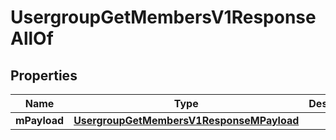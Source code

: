 

# UsergroupGetMembersV1ResponseAllOf

## Properties

Name | Type | Description | Notes
------------ | ------------- | ------------- | -------------
**mPayload** | [**UsergroupGetMembersV1ResponseMPayload**](UsergroupGetMembersV1ResponseMPayload.md) |  | 




